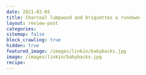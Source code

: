 ```yaml
---
date: 2021-02-05
title: Charcoal lumpwood and briquettes a rundown
layout: review-post
categories:
sitemap: false
block_crawling: true
hidden: true
featured_image: /images/linkin/babybacks.jpg
image: /images/linkin/babybacks.jpg
recipe:
---
```


<br>
